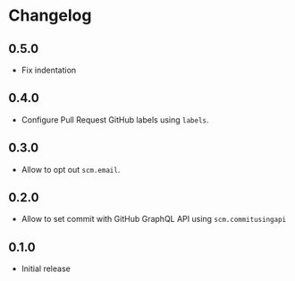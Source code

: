 # Changelog

## 0.5.0

* Fix indentation

## 0.4.0

* Configure Pull Request GitHub labels using `labels`.

## 0.3.0

* Allow to opt out `scm.email`.

## 0.2.0

  * Allow to set commit with GitHub GraphQL API using `scm.commitusingapi`

## 0.1.0

  * Initial release
